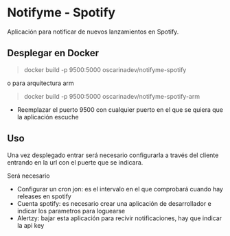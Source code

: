 # Notifyme - Spotify

Aplicación para notificar de nuevos lanzamientos en Spotify.

## Desplegar en Docker

> docker build -p 9500:5000 oscarinadev/notifyme-spotify

o para arquitectura arm

> docker build -p 9500:5000 oscarinadev/notifyme-spotify-arm

* Reemplazar el puerto 9500 con cualquier puerto en el que se quiera que la aplicación escuche

## Uso

Una vez desplegado entrar será necesario configurarla a través del cliente entrando en la url con el puerte que se indicara.

Será necesario

- Configurar un cron jon: es el intervalo en el que comprobará cuando hay releases en spotify
- Cuenta spotify: es necesario crear una aplicación de desarrollador e indicar los parametros para loguearse
- Alertzy: bajar esta aplicación para recivir notificaciones, hay que indicar la api key